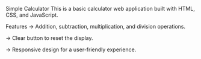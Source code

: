 Simple Calculator
This is a basic calculator web application built with HTML, CSS, and JavaScript.

Features
-> Addition, subtraction, multiplication, and division operations.

-> Clear button to reset the display.

-> Responsive design for a user-friendly experience.

